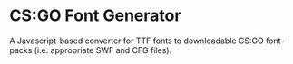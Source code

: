 CS:GO Font Generator
====================

A Javascript-based converter for TTF fonts to downloadable CS:GO font-packs (i.e. appropriate SWF and CFG files).